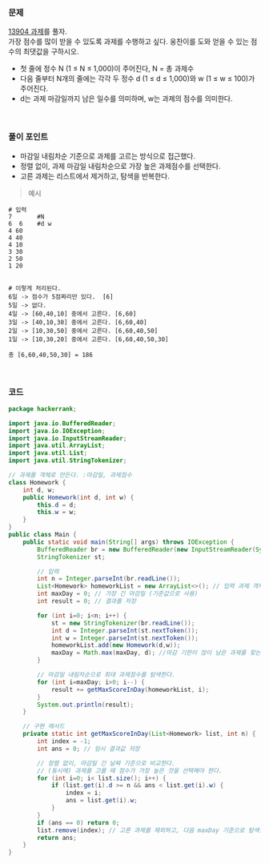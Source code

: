 ### 문제
[13904 과제](https://www.acmicpc.net/problem/13904)를 풀자. <br>
 가장 점수를 많이 받을 수 있도록 과제를 수행하고 싶다. 웅찬이를 도와 얻을 수 있는 점수의 최댓값을 구하시오.
 + 첫 줄에 정수 N (1 ≤ N ≤ 1,000)이 주어진다, N = 총 과제수
 + 다음 줄부터 N개의 줄에는 각각 두 정수 d (1 ≤ d ≤ 1,000)와 w (1 ≤ w ≤ 100)가 주어진다. 
 + d는 과제 마감일까지 남은 일수를 의미하며, w는 과제의 점수를 의미한다.

<br>

### 풀이 포인트
+ 마감일 내림차순 기준으로 과제를 고르는 방식으로 접근했다.
+ 정렬 없이,  과제 마감일 내림차순으로 가장 높은 과제점수를 선택한다.
+ 고른 과제는 리스트에서 제거하고, 탐색을 반복한다.

> 예시
```
# 입력
7       #N
6  6    #d w
4 60
4 40
4 10
3 30
2 50
1 20


# 이렇게 처리된다.
6일 -> 점수가 5점짜리만 있다.  [6]
5일 -> 없다.
4일 -> [60,40,10] 중에서 고른다. [6,60]
3일 -> [40,10,30] 중에서 고른다. [6,60,40]
2일 -> [10,30,50] 중에서 고른다. [6,60,40,50]
1일 -> [10,30,20] 중에서 고른다. [6,60,40,50,30]

총 [6,60,40,50,30] = 186
```

<br>

### 코드
```java
package hackerrank;

import java.io.BufferedReader;
import java.io.IOException;
import java.io.InputStreamReader;
import java.util.ArrayList;
import java.util.List;
import java.util.StringTokenizer;

// 과제를 객체로 만든다. :마감일, 과제점수
class Homework {
    int d, w;
    public Homework(int d, int w) {
        this.d = d;
        this.w = w;
    }
}
public class Main {
    public static void main(String[] args) throws IOException {
        BufferedReader br = new BufferedReader(new InputStreamReader(System.in));
        StringTokenizer st;

        // 입력
        int n = Integer.parseInt(br.readLine());
        List<Homework> homeworkList = new ArrayList<>(); // 입력 과제 객체를 저장한다.
        int maxDay = 0; // 가장 긴 마감일 (기준값으로 사용)
        int result = 0; // 결과를 저장

        for (int i=0; i<n; i++) {
            st = new StringTokenizer(br.readLine());
            int d = Integer.parseInt(st.nextToken());
            int w = Integer.parseInt(st.nextToken());
            homeworkList.add(new Homework(d,w));
            maxDay = Math.max(maxDay, d); //마감 기한이 많이 남은 과제를 찾는다.
        }

        // 마감일 내림차순으로 최대 과제점수를 탐색한다.
        for (int i=maxDay; i>0; i--) {
            result += getMaxScoreInDay(homeworkList, i);
        }
        System.out.println(result);
    }

    // 구현 메서드
    private static int getMaxScoreInDay(List<Homework> list, int n) {
        int index = -1;
        int ans = 0; // 임시 결과값 저장

        // 정렬 없이, 마감일 긴 날짜 기준으로 비교한다.
        // (동시에) 과제를 고를 때 점수가 가장 높은 것을 선택해야 한다.
        for (int i=0; i< list.size(); i++) {
            if (list.get(i).d >= n && ans < list.get(i).w) {
                index = i;
                ans = list.get(i).w;
            }
        }
        if (ans == 0) return 0;
        list.remove(index); // 고른 과제를 제외하고, 다음 maxDay 기준으로 탐색한다.
        return ans;
    }
}
```
